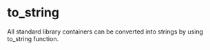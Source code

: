 # to_string
All standard library containers can be converted into strings by using to_string function.

